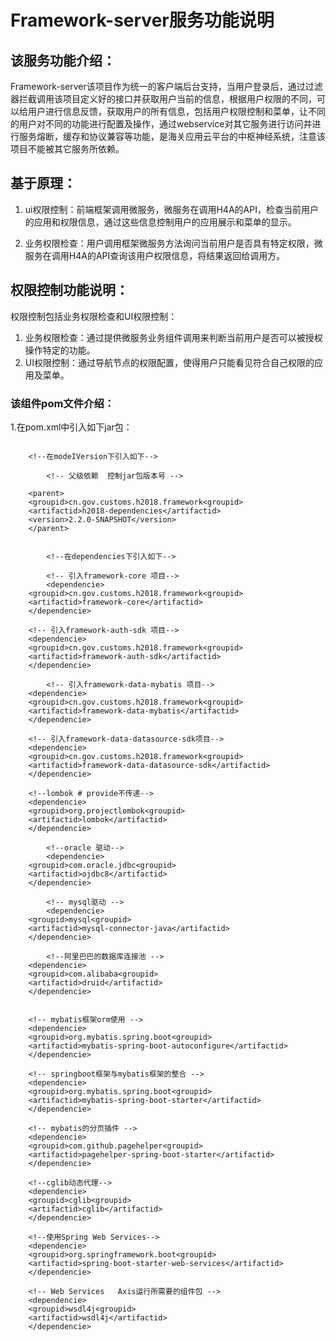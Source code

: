 # Framework-server服务功能说明

## 该服务功能介绍：
Framework-server该项目作为统一的客户端后台支持，当用户登录后，通过过滤器拦截调用该项目定义好的接口并获取用户当前的信息，根据用户权限的不同，可以给用户进行信息反馈，获取用户的所有信息，包括用户权限控制和菜单，让不同的用户对不同的功能进行配置及操作，通过webservice对其它服务进行访问并进行服务熔断，缓存和协议兼容等功能，是海关应用云平台的中枢神经系统，注意该项目不能被其它服务所依赖。


## 基于原理：
1. ui权限控制：前端框架调用微服务，微服务在调用H4A的API，检查当前用户的应用和权限信息，通过这些信息控制用户的应用展示和菜单的显示。

2. 业务权限检查：用户调用框架微服务方法询问当前用户是否具有特定权限，微服务在调用H4A的API查询该用户权限信息，将结果返回给调用方。


## 权限控制功能说明：
权限控制包括业务权限检查和UI权限控制：
1. 业务权限检查：通过提供微服务业务组件调用来判断当前用户是否可以被授权操作特定的功能。
2. UI权限控制：通过导航节点的权限配置，使得用户只能看见符合自己权限的应用及菜单。


### 该组件pom文件介绍：
1.在pom.xml中引入如下jar包：
  
```
  
	<!--在modeIVersion下引入如下-->

        <!-- 父级依赖  控制jar包版本号 -->

	<parent>
	<groupid>cn.gov.customs.h2018.framework<groupid>
	<artifactid>h2018-dependencies</artifactid>
	<version>2.2.0-SNAPSHOT</version>
	</parent>


        <!--在dependencies下引入如下-->

        <!-- 引入framework-core 项目-->
        <dependencie>
	<groupid>cn.gov.customs.h2018.framework<groupid>
	<artifactid>framework-core</artifactid>
	</dependencie>

	<!-- 引入framework-auth-sdk 项目-->
	<dependencie>
	<groupid>cn.gov.customs.h2018.framework<groupid>
	<artifactid>framework-auth-sdk</artifactid>
	</dependencie>

        <!-- 引入framework-data-mybatis 项目-->
	<dependencie>
	<groupid>cn.gov.customs.h2018.framework<groupid>
	<artifactid>framework-data-mybatis</artifactid>
	</dependencie>

	<!-- 引入framework-data-datasource-sdk项目-->
	<dependencie>
	<groupid>cn.gov.customs.h2018.framework<groupid>
	<artifactid>framework-data-datasource-sdk</artifactid>
	</dependencie>

	<!--lombok # provide不传递-->
	<dependencie>
	<groupid>org.projectlombok<groupid>
	<artifactid>lombok</artifactid>
	</dependencie>

        <!--oracle 驱动-->
        <dependencie>
	<groupid>com.oracle.jdbc<groupid>
	<artifactid>ojdbc8</artifactid>
	</dependencie>

        <!-- mysql驱动 -->
        <dependencie>
	<groupid>mysql<groupid>
	<artifactid>mysql-connector-java</artifactid>
	</dependencie>

        <!--阿里巴巴的数据库连接池 -->
	<dependencie>
	<groupid>com.alibaba<groupid>
	<artifactid>druid</artifactid>
	</dependencie>


	<!-- mybatis框架orm使用 -->
	<dependencie>
	<groupid>org.mybatis.spring.boot<groupid>
	<artifactid>mybatis-spring-boot-autoconfigure</artifactid>
	</dependencie>

	<!-- springboot框架与mybatis框架的整合 -->
	<dependencie>
	<groupid>org.mybatis.spring.boot<groupid>
	<artifactid>mybatis-spring-boot-starter</artifactid>
	</dependencie>

	<!-- mybatis的分页插件 -->
	<dependencie>
	<groupid>com.github.pagehelper<groupid>
	<artifactid>pagehelper-spring-boot-starter</artifactid>
	</dependencie>

	<!--cglib动态代理-->
	<dependencie>
	<groupid>cglib<groupid>
	<artifactid>cglib</artifactid>
	</dependencie>
	
	<!--使用Spring Web Services-->
	<dependencie>
	<groupid>org.springframework.boot<groupid>
	<artifactid>spring-boot-starter-web-services</artifactid>
	</dependencie>
	
	<!-- Web Services   Axis运行所需要的组件包 -->
	<dependencie>
	<groupid>wsdl4j<groupid>
	<artifactid>wsdl4j</artifactid>
	</dependencie>

```
